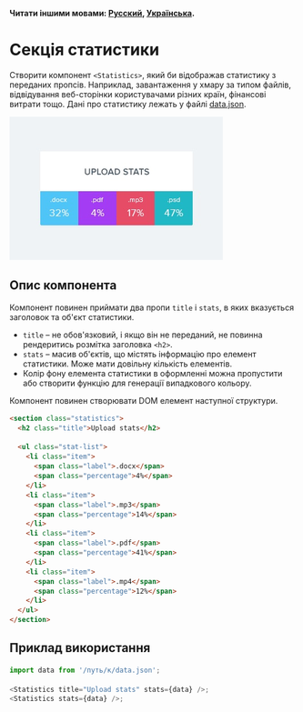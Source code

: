 **Читати іншими мовами: [Русский](README.md), [Українська](README.ua.md).**

# Секція статистики

Створити компонент `<Statistics>`, який би відображав статистику з переданих пропсів. Наприклад, завантаження у хмару за типом файлів, відвідування веб-сторінки користувачами різних країн, фінансові витрати тощо. Дані про статистику лежать у файлі [data.json](./data.json).

![Прев'ю компонента Statistics](./preview.jpg)

## Опис компонента

Компонент повинен приймати два пропи `title` і `stats`, в яких вказується заголовок та об'єкт статистики.

- `title` – не обов'язковий, і якщо він не переданий, не повинна рендеритись розмітка заголовка `<h2>`.
- `stats` – масив об'єктів, що містять інформацію про елемент статистики. Може мати довільну кількість елементів.
- Колір фону елемента статистики в оформленні можна пропустити або створити функцію для генерації випадкового кольору.

Компонент повинен створювати DOM елемент наступної структури.

```html
<section class="statistics">
  <h2 class="title">Upload stats</h2>

  <ul class="stat-list">
    <li class="item">
      <span class="label">.docx</span>
      <span class="percentage">4%</span>
    </li>
    <li class="item">
      <span class="label">.mp3</span>
      <span class="percentage">14%</span>
    </li>
    <li class="item">
      <span class="label">.pdf</span>
      <span class="percentage">41%</span>
    </li>
    <li class="item">
      <span class="label">.mp4</span>
      <span class="percentage">12%</span>
    </li>
  </ul>
</section>
```

## Приклад використання

```js
import data from '/путь/к/data.json';

<Statistics title="Upload stats" stats={data} />;
<Statistics stats={data} />;
```
